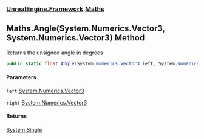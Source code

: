 ### [UnrealEngine.Framework](./UnrealEngine-Framework.md 'UnrealEngine.Framework').[Maths](./Maths.md 'UnrealEngine.Framework.Maths')
## Maths.Angle(System.Numerics.Vector3, System.Numerics.Vector3) Method
Returns the unsigned angle in degrees  
```csharp
public static float Angle(System.Numerics.Vector3 left, System.Numerics.Vector3 right);
```
#### Parameters
<a name='UnrealEngine-Framework-Maths-Angle(System-Numerics-Vector3_System-Numerics-Vector3)-left'></a>
`left` [System.Numerics.Vector3](https://docs.microsoft.com/en-us/dotnet/api/System.Numerics.Vector3 'System.Numerics.Vector3')  
  
<a name='UnrealEngine-Framework-Maths-Angle(System-Numerics-Vector3_System-Numerics-Vector3)-right'></a>
`right` [System.Numerics.Vector3](https://docs.microsoft.com/en-us/dotnet/api/System.Numerics.Vector3 'System.Numerics.Vector3')  
  
#### Returns
[System.Single](https://docs.microsoft.com/en-us/dotnet/api/System.Single 'System.Single')  
